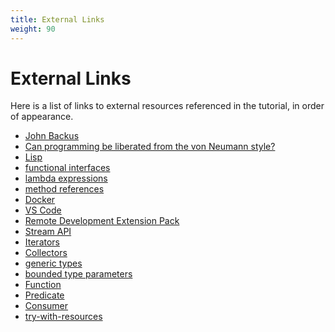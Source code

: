 ```yaml
---
title: External Links
weight: 90
---
```


# External Links

Here is a list of links to external resources referenced in the tutorial,
in order of appearance.

  * [John Backus](https://en.wikipedia.org/wiki/John_Backus)
  * [Can programming be liberated from the von Neumann style?](https://www.thocp.net/biographies/papers/backus_turingaward_lecture.pdf)
  * [Lisp](https://en.wikipedia.org/wiki/Lisp_(programming_language))
  * [functional interfaces](https://docs.oracle.com/javase/specs/jls/se14/html/jls-9.html#jls-9.8)
  * [lambda expressions](https://docs.oracle.com/javase/tutorial/java/javaOO/lambdaexpressions.html)
  * [method references](https://docs.oracle.com/javase/tutorial/java/javaOO/methodreferences.html)
  * [Docker](https://docs.docker.com/get-docker/)
  * [VS Code](https://code.visualstudio.com/download)
  * [Remote Development Extension Pack](https://marketplace.visualstudio.com/items?itemName=ms-vscode-remote.vscode-remote-extensionpack)
  * [Stream API](https://docs.oracle.com/en/java/javase/14/docs/api/java.base/java/util/stream/Stream.html)
  * [Iterators](https://docs.oracle.com/en/java/javase/14/docs/api/java.base/java/util/Iterator.html)
  * [Collectors](https://docs.oracle.com/en/java/javase/14/docs/api/java.base/java/util/stream/Collector.html)
  * [generic types](https://docs.oracle.com/javase/tutorial/java/generics/types.html)
  * [bounded type parameters](https://docs.oracle.com/javase/tutorial/java/generics/bounded.html)
  * [Function](https://docs.oracle.com/en/java/javase/14/docs/api/java.base/java/util/function/Function.html)
  * [Predicate](https://docs.oracle.com/en/java/javase/14/docs/api/java.base/java/util/function/Predicate.html)
  * [Consumer](https://docs.oracle.com/en/java/javase/14/docs/api/java.base/java/util/function/Consumer.html)
  * [try-with-resources](https://docs.oracle.com/javase/tutorial/essential/exceptions/tryResourceClose.html)
